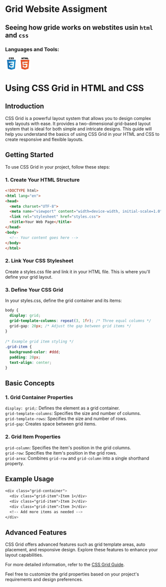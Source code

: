 # Grid Website Assigment

## Seeing how gride works on webstites usin `html` and `css`

<h3 align="left">Languages and Tools:</h3>
<p  <a href="https://www.w3schools.com/css/" target="_blank" rel="noreferrer"> <img src="https://raw.githubusercontent.com/devicons/devicon/master/icons/css3/css3-original-wordmark.svg" alt="css3" width="40" height="40"/> </a> <a href="https://git-scm.com/" target="_blank" rel="noreferrer"> <img  <img src="https://raw.githubusercontent.com/devicons/devicon/master/icons/html5/html5-original-wordmark.svg" alt="html5" width="40" height="40"/> </a>   

# Using CSS Grid in HTML and CSS

## Introduction

CSS Grid is a powerful layout system that allows you to design complex web layouts with ease. It provides a two-dimensional grid-based layout system that is ideal for both simple and intricate designs. This guide will help you understand the basics of using CSS Grid in your HTML and CSS to create responsive and flexible layouts.

## Getting Started

To use CSS Grid in your project, follow these steps:

### 1. Create Your HTML Structure

```html
<!DOCTYPE html>
<html lang="en">
<head>
  <meta charset="UTF-8">
  <meta name="viewport" content="width=device-width, initial-scale=1.0">
  <link rel="stylesheet" href="styles.css">
  <title>Your Web Page</title>
</head>
<body>
  <!-- Your content goes here -->
</body>
</html>

```
### 2. Link Your CSS Stylesheet
Create a styles.css file and link it in your HTML file. This is where you'll define your grid layout.

### 3. Define Your CSS Grid
In your styles.css, define the grid container and its items:

```css
body {
  display: grid;
  grid-template-columns: repeat(3, 1fr); /* Three equal columns */
  grid-gap: 20px; /* Adjust the gap between grid items */
}

/* Example grid item styling */
.grid-item {
  background-color: #ddd;
  padding: 20px;
  text-align: center;
}
```

## Basic Concepts
### 1. Grid Container Properties
`display: grid;`: Defines the element as a grid container.\
`grid-template-columns`: Specifies the size and number of columns.\
`grid-template-rows`: Specifies the size and number of rows.\
`grid-gap`: Creates space between grid items.
### 2. Grid Item Properties
`grid-column`: Specifies the item's position in the grid columns.\
`grid-row`: Specifies the item's position in the grid rows.\
`grid-area`: Combines `grid-row` and `grid-column` into a single shorthand property.

## Example Usage 
```css
<div class="grid-container">
  <div class="grid-item">Item 1</div>
  <div class="grid-item">Item 2</div>
  <div class="grid-item">Item 3</div>
  <!-- Add more items as needed -->
</div>
```
## Advanced Features
CSS Grid offers advanced features such as grid template areas, auto placement, and responsive design. Explore these features to enhance your layout capabilities.

For more detailed information, refer to the [CSS Grid Guide](https://css-tricks.com/snippets/css/complete-guide-grid/).

Feel free to customize the grid properties based on your project's requirements and design preferences.
